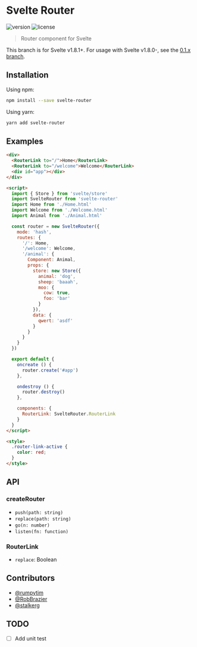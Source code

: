 # Svelte Router

![version](https://img.shields.io/npm/v/svelte-router.svg)
![license](https://img.shields.io/github/license/mashape/apistatus.svg)

> Router component for Svelte

This branch is for Svelte v1.8.1+. For usage with Svelte v1.8.0-, see the [0.1.x branch](https://github.com/jikkai/svelte-router/tree/0.1.x).

## Installation

Using npm:

```bash
npm install --save svelte-router
```

Using yarn:

```bash
yarn add svelte-router
```

## Examples

```html
<div>
  <RouterLink to="/">Home</RouterLink>
  <RouterLink to="/welcome">Welcome</RouterLink>
  <div id="app"></div>
</div>

<script>
  import { Store } from 'svelte/store'
  import SvelteRouter from 'svelte-router'
  import Home from './Home.html'
  import Welcome from './Welcome.html'
  import Animal from './Animal.html'

  const router = new SvelteRouter({
    mode: 'hash',
    routes: {
      '/': Home,
      '/welcome': Welcome,
      '/animal': {
        Component: Animal,
        props: {
          store: new Store({
            animal: 'dog',
            sheep: 'baaah',
            moo: {
              cow: true,
              foo: 'bar'
            }
          }),
          data: {
            qwert: 'asdf'
          }
        }
      }
    }
  })

  export default {
    oncreate () {
      router.create('#app')
    },

    ondestroy () {
      router.destroy()
    },

    components: {
      RouterLink: SvelteRouter.RouterLink
    }
  }
</script>

<style>
  .router-link-active {
    color: red;
  }
</style>
```

## API

### createRouter

* `push(path: string)`
* `replace(path: string)`
* `go(n: number)`
* `listen(fn: function)`

### RouterLink

* `replace`: Boolean

## Contributors

* [@rumpytim](https://github.com/rumpytim)
* [@RobBrazier](https://github.com/RobBrazier)
* [@stalkerg](https://github.com/stalkerg)

## TODO

- [ ] Add unit test
